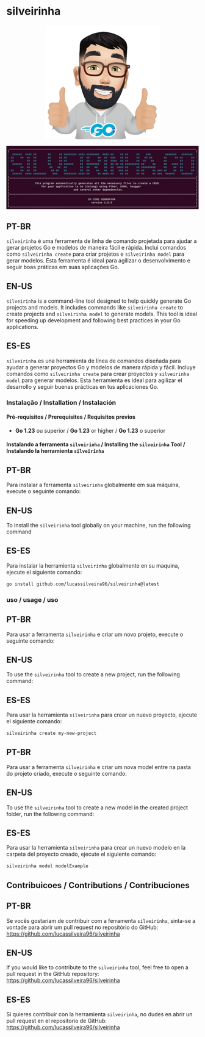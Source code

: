 # silveirinha

<p align="center">
  <img src="public/images/silveirinha.png" alt="silveirinha" width="300">
</p>

<p align="center">
  <img src="public/images/terminal.png" alt="terminal">
</p>

## PT-BR

`silveirinha` é uma ferramenta de linha de comando projetada para ajudar a gerar projetos Go e modelos de maneira fácil e rápida. Inclui comandos como `silveirinha create` para criar projetos e `silveirinha model` para gerar modelos. Esta ferramenta é ideal para agilizar o desenvolvimento e seguir boas práticas em suas aplicações Go.

## EN-US

`silveirinha` is a command-line tool designed to help quickly generate Go projects and models. It includes commands like `silveirinha create` to create projects and `silveirinha model` to generate models. This tool is ideal for speeding up development and following best practices in your Go applications.

## ES-ES

`silveirinha` es una herramienta de línea de comandos diseñada para ayudar a generar proyectos Go y modelos de manera rápida y fácil. Incluye comandos como `silveirinha create` para crear proyectos y `silveirinha model` para generar modelos. Esta herramienta es ideal para agilizar el desarrollo y seguir buenas prácticas en tus aplicaciones Go.

### Instalação / Installation / Instalación

#### Pré-requisitos / Prerequisites / Requisitos previos

- **Go 1.23** ou superior / **Go 1.23** or higher / **Go 1.23** o superior

#### Instalando a ferramenta `silveirinha` / Installing the `silveirinha` Tool / Instalando la herramienta `silveirinha`

## PT-BR
Para instalar a ferramenta `silveirinha` globalmente em sua máquina, execute o seguinte comando:

## EN-US
To install the `silveirinha` tool globally on your machine, run the following command

## ES-ES
Para instalar la herramienta `silveirinha` globalmente en su maquina, ejecute el siguiente comando:

```bash
go install github.com/lucassilveira96/silveirinha@latest
```

### uso / usage / uso

## PT-BR
Para usar a ferramenta `silveirinha` e criar um novo projeto, execute o seguinte comando:

## EN-US
To use the `silveirinha` tool to create a new project, run the following command:

## ES-ES
Para usar la herramienta `silveirinha` para crear un nuevo proyecto, ejecute el siguiente comando:

```bash
silveirinha create my-new-project
```
## PT-BR
Para usar a ferramenta `silveirinha` e criar um nova model entre na pasta do projeto criado, execute o seguinte comando:

## EN-US
To use the `silveirinha` tool to create a new model in the created project folder, run the following command:

## ES-ES
Para usar la herramienta `silveirinha` para crear un nuevo modelo en la carpeta del proyecto creado, ejecute el siguiente comando:

```bash
silveirinha model modelExample
```

## Contribuicoes / Contributions / Contribuciones

## PT-BR
Se vocês gostariam de contribuir com a ferramenta `silveirinha`, sinta-se a vontade para abrir um pull request no repositório do GitHub: https://github.com/lucassilveira96/silveirinha

## EN-US
If you would like to contribute to the `silveirinha` tool, feel free to open a pull request in the GitHub repository: https://github.com/lucassilveira96/silveirinha

## ES-ES
Si quieres contribuir con la herramienta `silveirinha`, no dudes en abrir un pull request en el repositorio de GitHub: https://github.com/lucassilveira96/silveirinha